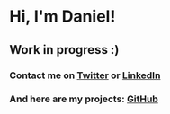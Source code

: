 # Hi, I'm Daniel!



## Work in progress :)


### Contact me on [Twitter](https://twitter.com/jei3di) or [LinkedIn](https://www.linkedin.com/in/jdanieldelgado/)
### And here are my projects: [GitHub](https://github.com/jei3di)
